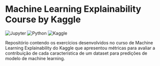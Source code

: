 # Machine Learning Explainability Course by Kaggle
![Jupyter](https://img.shields.io/badge/-Jupyter-black?style=flat-square&logo=Jupyter&logoColor=orange)
![Python](https://img.shields.io/badge/Python-black?style=flat-square&logo=Python&logoColor=yellow)
![Kaggle](https://img.shields.io/badge/Kaggle-black?style=flat-square&logo=kaggle&logoColor=blue)

Repositório contendo os exercícios desenvolvidos no curso de Machine Learning Explainability do Kaggle que apresentou métricas para avaliar a contribuição de cada característica de um dataset para predições de modelo de machine learning.
